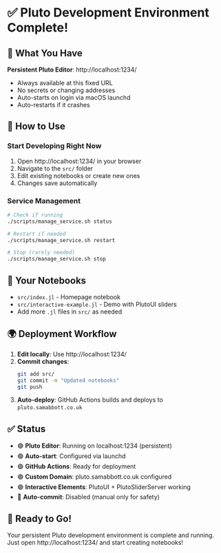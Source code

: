 # ✅ Pluto Development Environment Complete!

## 🎯 What You Have

**Persistent Pluto Editor**: http://localhost:1234/
- Always available at this fixed URL
- No secrets or changing addresses
- Auto-starts on login via macOS launchd
- Auto-restarts if it crashes

## 🚀 How to Use

### Start Developing Right Now
1. Open http://localhost:1234/ in your browser
2. Navigate to the `src/` folder 
3. Edit existing notebooks or create new ones
4. Changes save automatically

### Service Management
```bash
# Check if running
./scripts/manage_service.sh status

# Restart if needed  
./scripts/manage_service.sh restart

# Stop (rarely needed)
./scripts/manage_service.sh stop
```

## 📁 Your Notebooks

- `src/index.jl` - Homepage notebook
- `src/interactive-example.jl` - Demo with PlutoUI sliders
- Add more `.jl` files in `src/` as needed

## 🌍 Deployment Workflow

1. **Edit locally**: Use http://localhost:1234/
2. **Commit changes**: 
   ```bash
   git add src/
   git commit -m "Updated notebooks"
   git push
   ```
3. **Auto-deploy**: GitHub Actions builds and deploys to `pluto.samabbott.co.uk`

## ✅ Status

- 🟢 **Pluto Editor**: Running on localhost:1234 (persistent)
- 🟢 **Auto-start**: Configured via launchd  
- 🟢 **GitHub Actions**: Ready for deployment
- 🟢 **Custom Domain**: pluto.samabbott.co.uk configured
- 🟢 **Interactive Elements**: PlutoUI + PlutoSliderServer working
- 🔴 **Auto-commit**: Disabled (manual only for safety)

## 🎉 Ready to Go!

Your persistent Pluto development environment is complete and running. Just open http://localhost:1234/ and start creating notebooks!